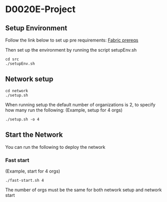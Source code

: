 # D0020E-Project

## Setup Environment

Follow the link below to set up pre requirements:
[Fabric prereqs](https://hyperledger-fabric.readthedocs.io/en/latest/prereqs.html)

Then set up the environment by running the script setupEnv.sh 
```
cd src
./setupEnv.sh
```

## Network setup

```
cd network
./setup.sh
```

When running setup the default number of organizations is 2, to specify how many run the following:
(Example, setup for 4 orgs)
```
./setup.sh -o 4
``` 

## Start the Network

You can run the following to deploy the network

### Fast start

(Example, start for 4 orgs)
```
./fast-start.sh 4
```

The number of orgs must be the same for both network setup and network start
